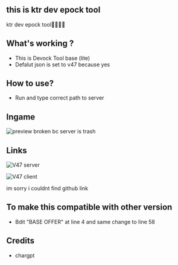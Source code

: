 ## this is ktr dev epock tool


ktr dev epock tool🥶🥶🥶🥶


## What's working ?
- This is Devock Tool base (lite)
- Defalut json is set to v47 because yes

## How to use?
- Run and type correct path to server 

## Ingame
![preview](https://github.com/user-attachments/assets/0b0a2d35-cc86-45d7-8d7e-d3dc104b419b)
broken bc server is trash

## Links
![V47 server]()

![V47 client](https://t.me/DownloadZipBS/316)

im sorry i couldnt find github link

## To make this compatible with other version
- Bdit "BASE OFFER" at line 4 and same change to line 58 

## Credits
 - chargpt
